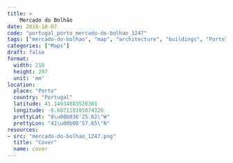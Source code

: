 ```yaml
---
title: > 
    Mercado do Bolhão
date: 2018-10-07
code: "portugal_porto_mercado-do-bolhao_1247"
tags: ["mercado-do-bolhao", "map", "architecture", "buildings", "Porto", "Portugal"]
categories: ["Maps"]
draft: false
format:
  width: 210
  height: 297
  unit: 'mm'
location:
  place: "Porto"
  country: "Portugal"
  latitude: 41.14934883528301
  longitude: -8.607118105074326
  prettyLat: "8\u00b036'25.62\"W"
  prettyLon: "41\u00b08'57.65\"N"
resources:
- src: "mercado-do-bolhao_1247.png"
  title: "Cover"
  name: cover
---
```

